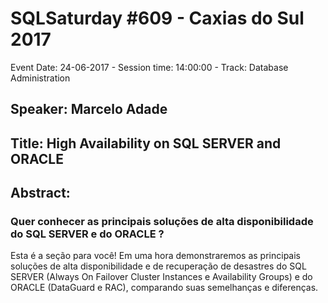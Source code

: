 # SQLSaturday #609 - Caxias do Sul 2017
Event Date: 24-06-2017 - Session time: 14:00:00 - Track: Database Administration
## Speaker: Marcelo Adade
## Title: High Availability on SQL SERVER and ORACLE
## Abstract:
### Quer conhecer as principais soluções de alta disponibilidade do SQL SERVER e do ORACLE ?
Esta é a seção para você! Em uma hora demonstraremos as principais soluções de alta disponibilidade e de recuperação de desastres do SQL SERVER (Always On Failover Cluster Instances e Availability Groups) e do ORACLE (DataGuard e RAC), comparando suas semelhanças e diferenças.
